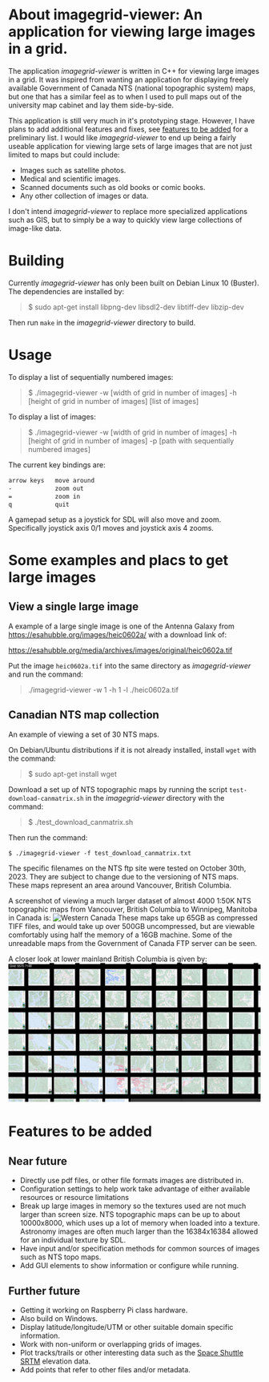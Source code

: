 # About imagegrid-viewer: An application for viewing large images in a grid.

The application *imagegrid-viewer* is written in C++ for viewing large
images in a grid.  It was inspired from wanting an application for
displaying freely available Government of Canada NTS (national
topographic system) maps, but one that has a similar feel as to when I
used to pull maps out of the university map cabinet and lay them
side-by-side.

This application is still very much in it's prototyping stage.
However, I have plans to add additional features and fixes, see
[features to be added](#features-to-be-added) for a preliminary list.
I would like *imagegrid-viewer* to end up being a fairly useable
application for viewing large sets of large images that are not just
limited to maps but could include:

- Images such as satellite photos.
- Medical and scientific images.
- Scanned documents such as old books or comic books.
- Any other collection of images or data.

I don't intend *imagegrid-viewer* to replace more specialized
applications such as GIS, but to simply be a way to quickly view large
collections of image-like data.

# Building

Currently *imagegrid-viewer* has only been built on Debian Linux 10
(Buster).  The dependencies are installed by:

> $ sudo apt-get install libpng-dev libsdl2-dev libtiff-dev libzip-dev

Then run `make` in the *imagegrid-viewer* directory to build.

# Usage

To display a list of sequentially numbered images:

> $ ./imagegrid-viewer -w [width of grid in number of images] -h [height of grid in number of images] [list of images]

To display a list of images:

> $ ./imagegrid-viewer -w [width of grid in number of images] -h [height of grid in number of images] -p [path with sequentially numbered images]

The current key bindings are:

```
arrow keys   move around
-            zoom out
=            zoom in
q            quit
```

A gamepad setup as a joystick for SDL will also move and zoom.
Specifically joystick axis 0/1 moves and joystick axis 4 zooms.

# Some examples and placs to get large images

## View a single large image

A example of a large single image is one of the Antenna Galaxy from
https://esahubble.org/images/heic0602a/ with a download link of:

https://esahubble.org/media/archives/images/original/heic0602a.tif

Put the image `heic0602a.tif` into the same directory as
*imagegrid-viewer* and run the command:

> ./imagegrid-viewer -w 1 -h 1 -l ./heic0602a.tif

## Canadian NTS map collection

An example of viewing a set of 30 NTS maps.

On Debian/Ubuntu distributions if it is not already installed, install
`wget` with the command:

> $ sudo apt-get install wget

Download a set up of NTS topographic maps by running the script
`test-download-canmatrix.sh` in the *imagegrid-viewer* directory with
the command:

> $ ./test_download_canmatrix.sh

Then run the command:

```
$ ./imagegrid-viewer -f test_download_canmatrix.txt
```

The specific filenames on the NTS ftp site were tested on October
30th, 2023.  They are subject to change due to the versioning of NTS
maps.  These maps represent an area around Vancouver, British
Columbia.

A screenshot of viewing a much larger dataset of almost 4000 1:50K NTS
topographic maps from Vancouver, British Columbia to Winnipeg,
Manitoba in Canada is: ![Western
Canada](screenshot_western_canada.png) These maps take up 65GB as
compressed TIFF files, and would take up over 500GB uncompressed, but
are viewable comfortably using half the memory of a 16GB machine.
Some of the unreadable maps from the Government of Canada FTP server
can be seen.

A closer look at lower mainland British Columbia is given by:
![Western Canada](screenshot_lower_mainland.png)

# Features to be added

## Near future

- Directly use pdf files, or other file formats images are distributed
  in.
- Configuration settings to help work take advantage of either
  available resources or resource limitations
- Break up large images in memory so the textures used are not much
  larger than screen size. NTS topographic maps can be up to about
  10000x8000, which uses up a lot of memory when loaded into a
  texture.  Astronomy images are often much larger than the
  16384x16384 allowed for an individual texture by SDL.
- Have input and/or specification methods for common sources of images
  such as NTS topo maps.
- Add GUI elements to show information or configure while running.

## Further future

- Getting it working on Raspberry Pi class hardware.
- Also build on Windows.
- Display latitude/longitude/UTM or other suitable domain specific
  information.
- Work with non-uniform or overlapping grids of images.
- Plot tracks/trails or other interesting data such as the [Space
  Shuttle SRTM](https://www2.jpl.nasa.gov/srtm/) elevation data.
- Add points that refer to other files and/or metadata.

